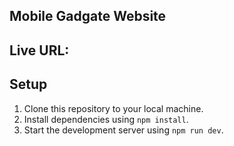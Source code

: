 ## Mobile Gadgate Website

## Live URL:

## Setup

1. Clone this repository to your local machine.
2. Install dependencies using `npm install`.
3. Start the development server using `npm run dev`.
